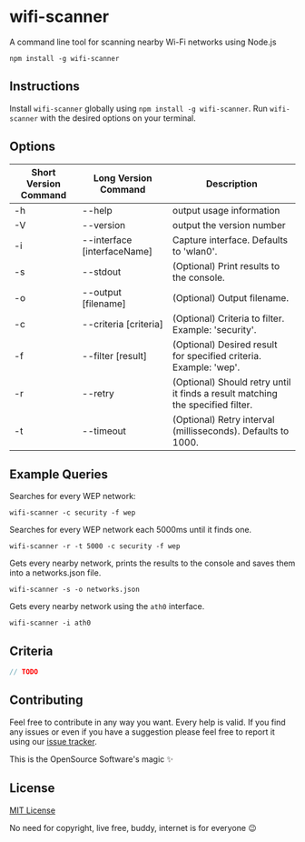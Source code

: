 # wifi-scanner
A command line tool for scanning nearby Wi-Fi networks using Node.js

```
npm install -g wifi-scanner
```


## Instructions

Install `wifi-scanner` globally using `npm install -g wifi-scanner`.
Run `wifi-scanner` with the desired options on your terminal.


## Options

| Short Version Command | Long Version Command | Description |
| --------------------- |--------------------- | ----------- |
| -h | --help                       | output usage information |
| -V | --version                    | output the version number |
| -i | --interface [interfaceName]  | Capture interface. Defaults to 'wlan0'. |
| -s | --stdout                       | (Optional) Print results to the console. |
| -o | --output [filename]          | (Optional) Output filename. |
| -c | --criteria [criteria]          | (Optional) Criteria to filter. Example: 'security'. |
| -f | --filter [result]            | (Optional) Desired result for specified criteria. Example: 'wep'. |
| -r | --retry                      | (Optional) Should retry until it finds a result matching the specified filter. |
| -t | --timeout                    | (Optional) Retry interval (millisseconds). Defaults to 1000. |


## Example Queries

Searches for every WEP network:
```
wifi-scanner -c security -f wep
```

Searches for every WEP network each 5000ms until it finds one.
```
wifi-scanner -r -t 5000 -c security -f wep
```

Gets every nearby network, prints the results to the console and saves them into a networks.json file.
```
wifi-scanner -s -o networks.json
```

Gets every nearby network using the `ath0` interface. 
```
wifi-scanner -i ath0
```


## Criteria

```js
// TODO
```


## Contributing

Feel free to contribute in any way you want. Every help is valid.
If you find any issues or even if you have a suggestion please feel free to report it using our [issue tracker](https://github.com/lucasfcosta/wifi-scanner/issues).

This is the OpenSource Software's magic :sparkles:


## License

[MIT License](https://en.wikipedia.org/wiki/MIT_License)

No need for copyright, live free, buddy, internet is for everyone :wink:
